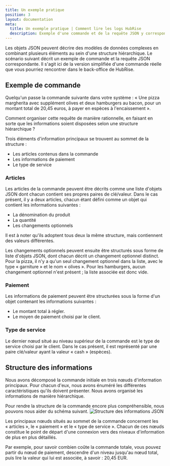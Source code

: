 ```yaml
---
title: Un exemple pratique
position: 3
layout: documentation
meta:
  title: Un exemple pratique | Comment lire les logs HubRise
  description: Exemple d'une commande et de la requête JSON y correspondant.
---
```


Les objets JSON peuvent décrire des modèles de données complexes en combinant plusieurs éléments au sein d'une structure hiérarchique. Le scénario suivant décrit un exemple de commande et la requête JSON correspondante. Il s'agit ici de la version simplifiée d'une commande réelle que vous pourriez rencontrer dans le back-office de HubRise.

## Exemple de commande

Quelqu'un passe la commande suivante dans votre système : « Une pizza margherita avec supplément olives et deux hamburgers au bacon, pour un montant total de 20,45 euros, à payer en espèces à l'encaissement ».

Comment organiser cette requête de manière rationnelle, en faisant en sorte que les informations soient disposées selon une structure hiérarchique ?

Trois éléments d'information principaux se trouvent au sommet de la structure :

- Les articles contenus dans la commande
- Les informations de paiement
- Le type de service

### Articles

Les articles de la commande peuvent être décrits comme une liste d'objets JSON dont chacun contient ses propres paires de clé/valeur. Dans le cas présent, il y a deux articles, chacun étant défini comme un objet qui contient les informations suivantes :

- La dénomination du produit
- La quantité
- Les changements optionnels

Il est à noter qu'ils adoptent tous deux la même structure, mais contiennent des valeurs différentes.

Les changements optionnels peuvent ensuite être structurés sous forme de liste d'objets JSON, dont chacun décrit un changement optionnel distinct. Pour la pizza, il n'y a qu'un seul changement optionnel dans la liste, avec le type « garniture » et le nom « olives ». Pour les hamburgers, aucun changement optionnel n'est présent ; la liste associée est donc vide.

### Paiement

Les informations de paiement peuvent être structurées sous la forme d'un objet contenant les informations suivantes :

- Le montant total à régler.
- Le moyen de paiement choisi par le client.

### Type de service

Le dernier nœud situé au niveau supérieur de la commande est le type de service choisi par le client. Dans le cas présent, il est représenté par une paire clé/valeur ayant la valeur « cash » (espèces).

## Structure des informations

Nous avons décomposé la commande initiale en trois nœuds d'information principaux. Pour chacun d'eux, nous avons énuméré les différentes caractéristiques qu'ils doivent présenter. Nous avons organisé les informations de manière hiérarchique.

Pour rendre la structure de la commande encore plus compréhensible, nous pouvons nous aider du schéma suivant. ![Structure des informations JSON](../images/003-en-2x-sample-order.png)

Les principaux nœuds situés au sommet de la commande concernent les « articles », le « paiement » et le « type de service ». Chacun de ces nœuds constitue le point de départ d'une connexion vers des niveaux d'information de plus en plus détaillés.

Par exemple, pour savoir combien coûte la commande totale, vous pouvez partir du nœud de paiement, descendre d'un niveau jusqu'au nœud total, puis lire la valeur qui lui est associée, à savoir : 20,45 EUR.
